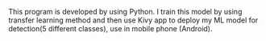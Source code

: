 This program is developed by using Python. I train this model by using transfer learning method and then use Kivy app to deploy my ML model for detection(5 different classes), use in mobile phone (Android).

